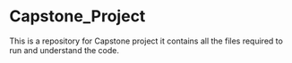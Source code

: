# Capstone_Project
This is a repository for Capstone project it contains all the files required to run and understand the code.
